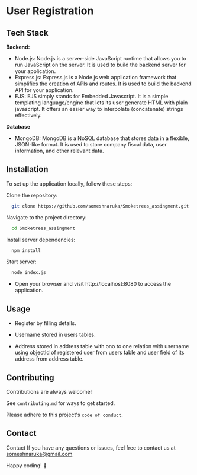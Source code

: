 
# User Registration



## Tech Stack

**Backend:**

- Node.js: Node.js is a server-side JavaScript runtime that allows you to run JavaScript on the server. It is used to build the backend server for your application.
- Express.js: Express.js is a Node.js web application framework that simplifies the creation of APIs and routes. It is used to build the backend API for your application.
- EJS:  EJS simply stands for Embedded Javascript. It is a simple templating language/engine that lets its user generate HTML with plain javascript. It offers an easier way to interpolate (concatenate) strings effectively.

**Database**

- MongoDB: MongoDB is a NoSQL database that stores data in a flexible, JSON-like format. It is used to store company fiscal data, user information, and other relevant data.



## Installation

To set up the application locally, follow these steps:

Clone the repository: 
```bash
  git clone https://github.com/someshnaruka/Smoketrees_assingment.git
```

Navigate to the project directory: 
```bash
  cd Smoketrees_assingment
```
Install server dependencies:
```bash
  npm install
```



Start server:
```bash
  node index.js 
```


- Open your browser and visit http://localhost:8080 to access the application.
## Usage

- Register by filling details.

- Username stored in users tables.

- Address stored in address table with ono to one relation with username using objectId of registered user from users table and user field of its address from address table.



## Contributing

Contributions are always welcome!

See `contributing.md` for ways to get started.

Please adhere to this project's `code of conduct`.


## Contact

Contact
If you have any questions or issues, feel free to contact us at someshnaruka@gmail.com

Happy coding! 🚀